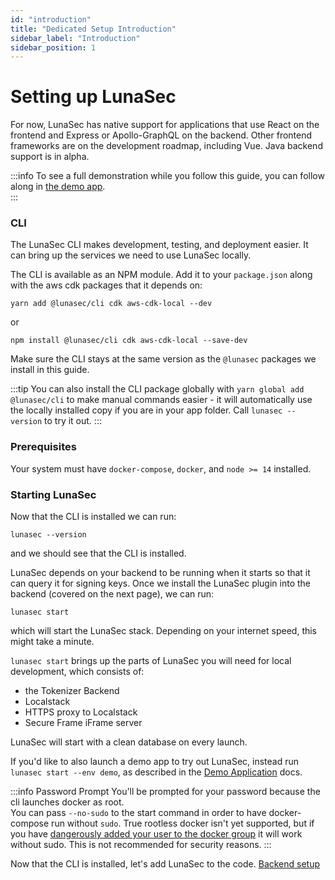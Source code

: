 ```yaml
---
id: "introduction"
title: "Dedicated Setup Introduction"
sidebar_label: "Introduction"
sidebar_position: 1
---
```

<!--
  ~ Copyright by LunaSec (owned by Refinery Labs, Inc)
  ~
  ~ Licensed under the Creative Commons Attribution-ShareAlike 4.0 International
  ~ (the "License"); you may not use this file except in compliance with the
  ~ License. You may obtain a copy of the License at
  ~
  ~ https://creativecommons.org/licenses/by-sa/4.0/legalcode
  ~
  ~ See the License for the specific language governing permissions and
  ~ limitations under the License.
  ~
-->
# Setting up LunaSec

For now, LunaSec has native support for applications that use React on the frontend and Express or Apollo-GraphQL 
on the backend. Other frontend frameworks are on the development roadmap, including Vue. Java backend support is in alpha.  

:::info
To see a full demonstration while you follow this guide, you can follow along in [the demo app](/pages/overview/demo-app/walkthrough).  
:::

### CLI
The LunaSec CLI makes development, testing, and deployment easier.  It can bring up the services we need to use LunaSec locally.

The CLI is available as an NPM module. Add it to your `package.json` along with the aws cdk packages that it depends on:

`yarn add @lunasec/cli cdk aws-cdk-local --dev`

or

`npm install @lunasec/cli cdk aws-cdk-local --save-dev`

Make sure the CLI stays at the same version as the `@lunasec` packages we install in this guide.

:::tip
You can also install the CLI package globally with `yarn global add @lunasec/cli` to make manual commands easier - it will automatically use the locally installed copy if you are in your app folder. Call `lunasec --version` to try it out.
:::

### Prerequisites
Your system must have `docker-compose`, `docker`, and `node >= 14` installed.

### Starting LunaSec

Now that the CLI is installed we can run:
```shell
lunasec --version
```
and we should see that the CLI is installed.

LunaSec depends on your backend to be running when it starts so that it can query it for signing keys. Once we install the LunaSec plugin into the backend (covered on the next page), we can run:
```shell
lunasec start
``` 
 which will start the LunaSec stack.  Depending on your internet speed, this might take a minute.


`lunasec start` brings up the parts of LunaSec you will need for local development, which consists of:
* the Tokenizer Backend 
* Localstack 
* HTTPS proxy to Localstack
* Secure Frame iFrame server  
  
LunaSec will start with a clean database on every launch.

If you'd like to also launch a demo app to try out LunaSec, instead run `lunasec start --env demo`, as described in the [Demo Application](/pages/overview/demo-app/overview) docs.

:::info Password Prompt
You'll be prompted for your password because the cli launches docker as root.  
You can pass `--no-sudo` to the start command in order to have docker-compose run without `sudo`.
True rootless docker isn't yet supported, but if you have
[dangerously added your user to the docker group](https://docs.docker.com/engine/install/linux-postinstall/) it will work without sudo.  This is not recommended for security reasons.
:::

Now that the CLI is installed, let's add LunaSec to the code. [Backend setup](./backend.md)
